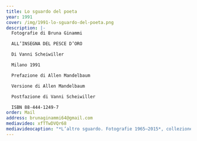 ```yaml
---
title: Lo sguardo del poeta
year: 1991
cover: /img/1991-lo-sguardo-del-poeta.png
description: |-
  Fotografie di Bruna Ginammi

  ALL’INSEGNA DEL PESCE D’ORO

  Di Vanni Scheiwiller

  Milano 1991 

  Prefazione di Allen Mandelbaum

  Versione di Allen Mandelbaum

  Postfazione di Vanni Scheiwiller

  ISBN 88-444-1249-7
order: Mail
address: brunaginammi64@gmail.com
mediavideo: xfTTwDVQr68
mediavideocaption: "*L’altro sguardo. Fotografie 1965–2015*, collezione Donata Pizzi."
---
```

